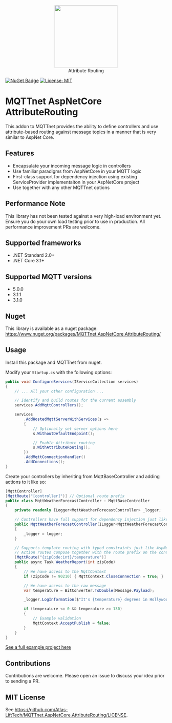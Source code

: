 ﻿<p align="center">
<img src="https://github.com/chkr1011/MQTTnet/blob/master/Images/icon_det_256.png?raw=true" width="196">
<br/>
Attribute Routing
<br/>
</p>

[![NuGet Badge](https://buildstats.info/nuget/MQTTnet.AspNetCore.AttributeRouting)](https://www.nuget.org/packages/MQTTnet.AspNetCore.AttributeRouting)
[![License: MIT](https://img.shields.io/badge/License-MIT-yellow.svg)](https://github.com/Atlas-LiftTech/MQTTnet.AspNetCore.AttributeRouting/LICENSE)

# MQTTnet AspNetCore AttributeRouting

This addon to MQTTnet provides the ability to define controllers and use attribute-based routing against message topics in a manner that is very similar to AspNet Core.

## Features

* Encapsulate your incoming message logic in controllers
* Use familiar paradigms from AspNetCore in your MQTT logic
* First-class support for dependency injection using existing ServiceProvider implementaiton in your AspNetCore project
* Use together with any other MQTTnet options

## Performance Note

This library has not been tested against a very high-load environment yet.  Ensure you do your own load testing prior to use in production.  All performance improvement PRs are welcome.

## Supported frameworks

* .NET Standard 2.0+
* .NET Core 3.1+

## Supported MQTT versions

* 5.0.0
* 3.1.1
* 3.1.0

## Nuget

This library is available as a nuget package: <https://www.nuget.org/packages/MQTTnet.AspNetCore.AttributeRouting/>

## Usage

Install this package and MQTTnet from nuget.

Modify your `Startup.cs` with the following options:

```csharp
public void ConfigureServices(IServiceCollection services)
{
	// ... All your other configuration ...

	// Identify and build routes for the current assembly
	services.AddMqttControllers();

	services
		.AddHostedMqttServerWithServices(s =>
		{
			// Optionally set server options here
			s.WithoutDefaultEndpoint();

			// Enable Attribute routing
			s.WithAttributeRouting();
		})
		.AddMqttConnectionHandler()
		.AddConnections();
}
```

Create your controllers by inheriting from MqttBaseController and adding actions to it like so:

```csharp
[MqttController]
[MqttRoute("[controller]")] // Optional route prefix
public class MqttWeatherForecastController : MqttBaseController
{
	private readonly ILogger<MqttWeatherForecastController> _logger;

	// Controllers have full support for dependency injection just like AspNetCore controllers
	public MqttWeatherForecastController(ILogger<MqttWeatherForecastController> logger)
	{
		_logger = logger;
	}

	// Supports template routing with typed constraints just like AspNetCore
	// Action routes compose together with the route prefix on the controller level
	[MqttRoute("{zipCode:int}/temperature")]
	public async Task WeatherReport(int zipCode)
	{
		// We have access to the MqttContext
		if (zipCode != 90210) { MqttContext.CloseConnection = true; }

		// We have access to the raw message
		var temperature = BitConverter.ToDouble(Message.Payload);

		_logger.LogInformation($"It's {temperature} degrees in Hollywood");

		if (temperature <= 0 && temperature >= 130)
		{
			// Example validation
			MqttContext.AcceptPublish = false;
		}
	}
}
```

[See a full example project here](https://github.com/Atlas-LiftTech/MQTTnet.AspNetCore.AttributeRouting/tree/master/Example)


## Contributions

Contributions are welcome.  Please open an issue to discuss your idea prior to sending a PR.

## MIT License

See https://github.com/Atlas-LiftTech/MQTTnet.AspNetCore.AttributeRouting/LICENSE.
